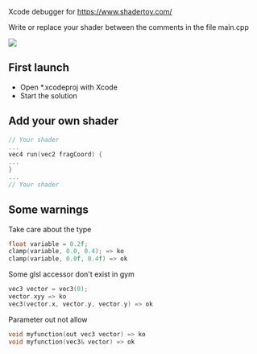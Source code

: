 Xcode debugger for https://www.shadertoy.com/

Write or replace your shader between the comments in the file main.cpp

[![](http://img.youtube.com/vi/5C6I1v9yP5c/0.jpg)](http://www.youtube.com/watch?v=5C6I1v9yP5c "")

## First launch
- Open *.xcodeproj with Xcode
- Start the solution

## Add your own shader


```cpp
// Your shader
...
vec4 run(vec2 fragCoord) {
...
}
...
// Your shader
```

## Some warnings
Take care about the type 

```cpp
float variable = 0.2f;
clamp(variable, 0.0, 0.4); => ko
clamp(variable, 0.0f, 0.4f) => ok
```

Some glsl accessor don't exist in gym

```cpp
vec3 vector = vec3(0);
vector.xyy => ko
vec3(vector.x, vector.y, vector.y) => ok
```

Parameter out not allow
```cpp
void myfunction(out vec3 vector) => ko
void myfunction(vec3& vector) => ok
```

